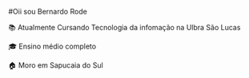  #Oii sou Bernardo Rode
 
 
 
 
 
 
  
 📚  Atualmente Cursando Tecnologia da infomação na Ulbra São Lucas
 
 
 
 
 
 
 
  
 🎓 Ensino médio completo
 
 
 
 
 
 
 
 
 🏠 Moro em Sapucaia do Sul
 
 
 
 
 
 
 
 
 
